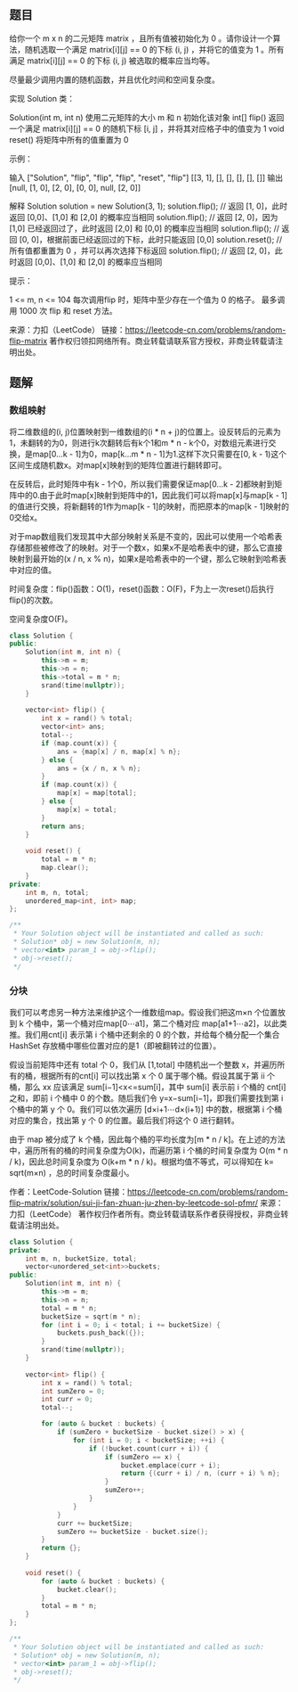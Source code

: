 ## 题目

给你一个 m x n 的二元矩阵 matrix ，且所有值被初始化为 0 。请你设计一个算法，随机选取一个满足 matrix[i][j] == 0 的下标 (i, j) ，并将它的值变为 1 。所有满足 matrix[i][j] == 0 的下标 (i, j) 被选取的概率应当均等。

尽量最少调用内置的随机函数，并且优化时间和空间复杂度。

实现 Solution 类：

Solution(int m, int n) 使用二元矩阵的大小 m 和 n 初始化该对象
int[] flip() 返回一个满足 matrix[i][j] == 0 的随机下标 [i, j] ，并将其对应格子中的值变为 1
void reset() 将矩阵中所有的值重置为 0


示例：

输入
["Solution", "flip", "flip", "flip", "reset", "flip"]
[[3, 1], [], [], [], [], []]
输出
[null, [1, 0], [2, 0], [0, 0], null, [2, 0]]

解释
Solution solution = new Solution(3, 1);
solution.flip();  // 返回 [1, 0]，此时返回 [0,0]、[1,0] 和 [2,0] 的概率应当相同
solution.flip();  // 返回 [2, 0]，因为 [1,0] 已经返回过了，此时返回 [2,0] 和 [0,0] 的概率应当相同
solution.flip();  // 返回 [0, 0]，根据前面已经返回过的下标，此时只能返回 [0,0]
solution.reset(); // 所有值都重置为 0 ，并可以再次选择下标返回
solution.flip();  // 返回 [2, 0]，此时返回 [0,0]、[1,0] 和 [2,0] 的概率应当相同


提示：

1 <= m, n <= 104
每次调用flip 时，矩阵中至少存在一个值为 0 的格子。
最多调用 1000 次 flip 和 reset 方法。

来源：力扣（LeetCode）
链接：https://leetcode-cn.com/problems/random-flip-matrix
著作权归领扣网络所有。商业转载请联系官方授权，非商业转载请注明出处。

## 题解

### 数组映射

将二维数组的(i, j)位置映射到一维数组的(i * n + j)的位置上。设反转后的元素为1，未翻转的为0，则进行k次翻转后有k个1和m * n - k个0，对数组元素进行交换，是map[0...k - 1]为0，map[k...m * n - 1]为1.这样下次只需要在[0, k - 1)这个区间生成随机数x。对map[x]映射到的矩阵位置进行翻转即可。

在反转后，此时矩阵中有k - 1个0，所以我们需要保证map[0...k - 2]都映射到矩阵中的0.由于此时map[x]映射到矩阵中的1，因此我们可以将map[x]与map[k - 1]的值进行交换，将新翻转的1作为map[k - 1]的映射，而把原本的map[k - 1]映射的0交给x。

对于map数组我们发现其中大部分映射关系是不变的，因此可以使用一个哈希表存储那些被修改了的映射。对于一个数x，如果x不是哈希表中的键，那么它直接映射到最开始的(x / n, x % n)，如果x是哈希表中的一个键，那么它映射到哈希表中对应的值。

时间复杂度：flip()函数：O(1)，reset()函数：O(F)，F为上一次reset()后执行flip()的次数。

空间复杂度O(F)。

```c++
class Solution {
public:
    Solution(int m, int n) {
        this->m = m;
        this->n = n;
        this->total = m * n;
        srand(time(nullptr));
    }
    
    vector<int> flip() {
        int x = rand() % total;
        vector<int> ans;
        total--;
        if (map.count(x)) {
            ans = {map[x] / n, map[x] % n};
        } else {
            ans = {x / n, x % n};
        }
        if (map.count(x)) {
            map[x] = map[total];
        } else {
            map[x] = total;
        }
        return ans;
    }
    
    void reset() {
        total = m * n;
        map.clear();
    }
private:
    int m, n, total;
    unordered_map<int, int> map;
};

/**
 * Your Solution object will be instantiated and called as such:
 * Solution* obj = new Solution(m, n);
 * vector<int> param_1 = obj->flip();
 * obj->reset();
 */
```

### 分块

我们可以考虑另一种方法来维护这个一维数组map。假设我们把这m×n 个位置放到 k 个桶中，第一个桶对应map[0⋯a1]，第二个桶对应 map[a1+1⋯a2]，以此类推。我们用cnt[i] 表示第 i 个桶中还剩余的 0 的个数，并给每个桶分配一个集合 HashSet 存放桶中哪些位置对应的是1（即被翻转过的位置）。

假设当前矩阵中还有 total 个 0，我们从 [1,total] 中随机出一个整数 x，并遍历所有的桶，根据所有的cnt[i] 可以找出第 x 个 0 属于哪个桶。假设其属于第 ii 个桶，那么 xx 应该满足 sum[i−1]<x<=sum[i]，其中 sum[i] 表示前 i 个桶的 cnt[i] 之和，即前 i 个桶中 0 的个数。随后我们令 y=x−sum[i−1]，即我们需要找到第 i 个桶中的第 y 个 0。我们可以依次遍历 [d×i+1⋯d×(i+1)] 中的数，根据第 i 个桶对应的集合，找出第 y 个 0 的位置。最后我们将这个 0 进行翻转。

由于 map 被分成了 k 个桶，因此每个桶的平均长度为[m * n / k]。在上述的方法中，遍历所有的桶的时间复杂度为O(k)，而遍历第 i 个桶的时间复杂度为 O(m * n / k)，因此总时间复杂度为 O(k+m * n / k)。根据均值不等式，可以得知在 k= sqrt(m×n) ，总的时间复杂度最小。

作者：LeetCode-Solution
链接：https://leetcode-cn.com/problems/random-flip-matrix/solution/sui-ji-fan-zhuan-ju-zhen-by-leetcode-sol-pfmr/
来源：力扣（LeetCode）
著作权归作者所有。商业转载请联系作者获得授权，非商业转载请注明出处。

```c++
class Solution {
private:
    int m, n, bucketSize, total;
    vector<unordered_set<int>>buckets;
public:
    Solution(int m, int n) {
        this->m = m;
        this->n = n;
        total = m * n;
        bucketSize = sqrt(m * n);
        for (int i = 0; i < total; i += bucketSize) {
            buckets.push_back({});
        }
        srand(time(nullptr));
    }
    
    vector<int> flip() {
        int x = rand() % total;
        int sumZero = 0;
        int curr = 0;
        total--;

        for (auto & bucket : buckets) {
            if (sumZero + bucketSize - bucket.size() > x) {
                for (int i = 0; i < bucketSize; ++i) {
                    if (!bucket.count(curr + i)) {
                        if (sumZero == x) {
                            bucket.emplace(curr + i);
                            return {(curr + i) / n, (curr + i) % n};
                        } 
                        sumZero++;
                    }
                }
            }
            curr += bucketSize;
            sumZero += bucketSize - bucket.size();
        }       
        return {};
    }
    
    void reset() {
        for (auto & bucket : buckets) {
            bucket.clear();
        }
        total = m * n;
    }
};

/**
 * Your Solution object will be instantiated and called as such:
 * Solution* obj = new Solution(m, n);
 * vector<int> param_1 = obj->flip();
 * obj->reset();
 */
```

